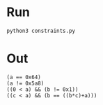 # Run
```
python3 constraints.py
```

# Out
```
(a == 0x64)
(a != 0x5a8)
((0 < a) && (b != 0x1))
((c < a) && (b == ((b*c)+a)))
```